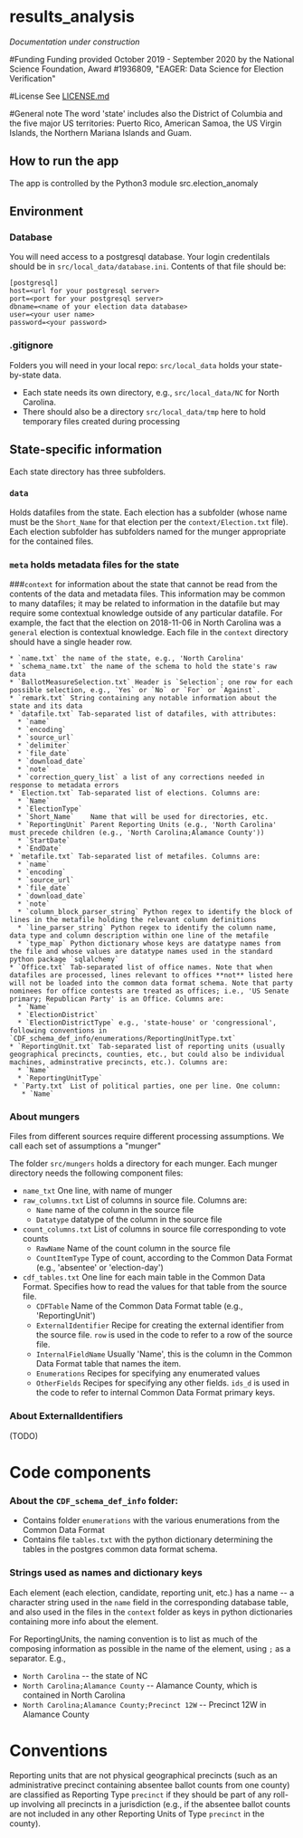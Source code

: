 # results_analysis
_Documentation under construction_

#Funding
Funding provided October 2019 - September 2020 by the National Science Foundation, Award #1936809, "EAGER: Data Science for Election Verification" 

#License
See [LICENSE.md](./LICENSE.md)

#General note
 The word 'state' includes also the District of Columbia and the five major US territories: Puerto Rico, American Samoa, the US Virgin Islands, the Northern Mariana Islands and Guam.

## How to run the app
The app is controlled by the Python3 module src.election_anomaly

## Environment
### Database
You will need access to a postgresql database. Your login credentilals should be in `src/local_data/database.ini`. Contents of that file should be:

```
[postgresql]
host=<url for your postgresql server>
port=<port for your postgresql server>
dbname=<name of your election data database>
user=<your user name>
password=<your password>
```


### .gitignore
Folders you will need in your local repo:
`src/local_data` holds your state-by-state data. 
 * Each state needs its own directory, e.g., `src/local_data/NC` for North Carolina. 
 * There should also be a directory `src/local_data/tmp` here to hold temporary files created during processing 

## State-specific information
Each state directory has three subfolders.

### `data`
Holds datafiles from the state. Each election has a subfolder (whose name must be the `Short_Name` for that election per the `context/Election.txt` file). Each election subfolder has subfolders named for the munger appropriate for the contained files.
  
### `meta` holds metadata files for the state

###`context` for information about the state that cannot be read from the contents of the data and metadata files. 
This information may be common to many datafiles; it may be related to information in the datafile but may require some contextual knowledge outside of any particular datafile. For example, the fact that the election on 2018-11-06 in North Carolina was a `general` election is contextual knowledge. Each file in the `context` directory should have a single header row.

    * `name.txt` the name of the state, e.g., 'North Carolina'
    * `schema_name.txt` the name of the schema to hold the state's raw data
    * `BallotMeasureSelection.txt` Header is `Selection`; one row for each possible selection, e.g., `Yes` or `No` or `For` or `Against`. 
    * `remark.txt` String containing any notable information about the state and its data
    * `datafile.txt` Tab-separated list of datafiles, with attributes:
      * `name`
      * `encoding`
      * `source_url`
      * `delimiter`
      * `file_date`
      * `download_date`
      * `note`
      * `correction_query_list` a list of any corrections needed in response to metadata errors
    * `Election.txt` Tab-separated list of elections. Columns are:
      * `Name`
      * `ElectionType`
      * `Short_Name`    Name that will be used for directories, etc.
      * `ReportingUnit` Parent Reporting Units (e.g., 'North Carolina' must precede children (e.g., 'North Carolina;Alamance County'))
      * `StartDate`
      * `EndDate`
    * `metafile.txt` Tab-separated list of metafiles. Columns are:
      * `name`
      * `encoding`
      * `source_url`
      * `file_date`
      * `download_date`
      * `note`
      * `column_block_parser_string` Python regex to identify the block of lines in the metafile holding the relevant column definitions
      * `line_parser_string` Python regex to identify the column name, data type and column description within one line of the metafile
      * `type_map` Python dictionary whose keys are datatype names from the file and whose values are datatype names used in the standard python package `sqlalchemy`
    * `Office.txt` Tab-separated list of office names. Note that when datafiles are processed, lines relevant to offices **not** listed here will not be loaded into the common data format schema. Note that party nominees for office contests are treated as offices; i.e., 'US Senate primary; Republican Party' is an Office. Columns are:
      * `Name`
      * `ElectionDistrict`
      * `ElectionDistrictType` e.g., 'state-house' or 'congressional', following conventions in `CDF_schema_def_info/enumerations/ReportingUnitType.txt`
    * `ReportingUnit.txt` Tab-separated list of reporting units (usually geographical precincts, counties, etc., but could also be individual machines, adminstrative precincts, etc.). Columns are:
      * `Name`
      * `ReportingUnitType`
     * `Party.txt` List of political parties, one per line. One column:
       * `Name`

### About mungers
Files from different sources require different processing assumptions. We call each set of assumptions a "munger"

The folder `src/mungers` holds a directory for each munger. Each munger directory needs the following component files:
 * `name_txt` One line, with name of munger
 * `raw_columns.txt` List of columns in source file. Columns are:
    * `Name` name of the column in the source file
    * `Datatype` datatype of the column in the source file
 * `count_columns.txt` List of columns in source file corresponding to vote counts
    * `RawName` Name of the count column in the source file
    * `CountItemType` Type of count, according to the Common Data Format (e.g., 'absentee' or 'election-day')
 * `cdf_tables.txt` One line for each main table in the Common Data Format. Specifies how to read the values for that table from the source file.
    * `CDFTable` Name of the Common Data Format table (e.g., 'ReportingUnit')
    * `ExternalIdentifier` Recipe for creating the external identifier from the source file. `row` is used in the code to refer to a row of the source file.
    * `InternalFieldName` Usually 'Name', this is the column in the Common Data Format table that names the item.
    * `Enumerations` Recipes for specifying any enumerated values
    * `OtherFields` Recipes for specifying any other fields. `ids_d` is used in the code to refer to internal Common Data Format primary keys.


### About ExternalIdentifiers
(TODO)

# Code components

### About the `CDF_schema_def_info` folder:
 - Contains folder `enumerations` with the various enumerations from the Common Data Format
 - Contains file `tables.txt` with the python dictionary determining the tables in the postgres common data format schema.


### Strings used as names and dictionary keys
Each element (each election, candidate, reporting unit, etc.) has a name -- a character string used in the `name` field in the corresponding database table, and also used in the files in the `context`  folder as keys in python dictionaries containing more info about the element. 

For ReportingUnits, the naming convention is to list as much of the composing information as possible in the name of the element, using `;` as a separator. E.g., 
 * `North Carolina` -- the state of NC
 * `North Carolina;Alamance County` -- Alamance County, which is contained in North Carolina
 * `North Carolina;Alamance County;Precinct 12W` -- Precinct 12W in Alamance County

# Conventions
Reporting units that are not physical geographical precincts (such as an administrative precinct containing absentee ballot counts from one county) are classified as Reporting Type `precinct` if they should be part of any roll-up involving all precincts in a jurisdiction (e.g., if the absentee ballot counts are not included in any other Reporting Units of Type `precinct` in the county).